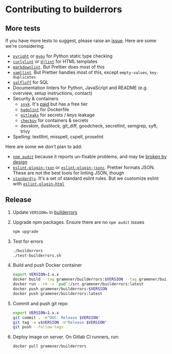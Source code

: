 # Contributing to builderrors

## More tests

If you have more tests to suggest, please raise an [issue](https://code.gramener.com/cto/builderrors/-/issues). Here are some we're considering:

- [`pyright`](https://github.com/microsoft/pyright) or
  [`mypy`](https://github.com/python/mypy) for Python static type checking
- [`curlylint`](https://github.com/thibaudcolas/curlylint) or
  [`djlint`](https://github.com/Riverside-Healthcare/djLint) for HTML templates
- [`markdownlint`](https://www.npmjs.com/package/markdownlint). But Prettier does most of this
- [`yamllint`](https://yamllint.readthedocs.io/). But Prettier handles most of this, except `empty-values`, `key-duplicates`
- [`sqlfluff`](https://github.com/sqlfluff/sqlfluff) for SQL
- Documentation linters for Python, JavaScript and README (e.g. overview, setup instructions, contact)
- Security & containers
  - [`snyk`](https://snyk.io/). It's [paid](https://snyk.io/plans/) but has a free tier
  - [`hadolint`](https://github.com/hadolint/hadolint) for Dockerfile
  - [`gitleaks`](https://github.com/zricethezav/gitleaks) for secrets / keys leakage
  - [`checkov`](https://github.com/bridgecrewio/checkov) for containers & secrets
  - devskim, dustilock, git_diff, goodcheck, secretlint, semgrep, syft, trivy
- Spelling: textllint, misspell, cspell, proselint

Here are some we don't plan to add:

- [`npm audit`](https://docs.npmjs.com/cli/v8/commands/npm-audit) because it reports un-fixable problems,
  and may be [broken by design](https://overreacted.io/npm-audit-broken-by-design/)
- [`eslint-plugin-json`](https://www.npmjs.com/package/eslint-plugin-json) or
  [`eslint-plugin-jsonc`](https://www.npmjs.com/package/eslint-plugin-jsonc). Prettier formats JSON.
  These are not the best tools for linting JSON, though
- [`standardjs`](https://standardjs.com/). It's a set of standard eslint rules. But we customize
  eslint with [`eslint-plugin-html`](https://github.com/BenoitZugmeyer/eslint-plugin-html)

## Release

1. Update `VERSION=` in [builderrors](builderrors)

2. Upgrade npm packages. Ensure there are no `npm audit` issues

   ```bash
   npm upgrade
   ```

3. Test for errors

   ```bash
   ./builderrors
   ./test-builderrors.sh
   ```

4. Build and push Docker container

   ```bash
   export VERSION=1.x.x
   docker build --tag gramener/builderrors:$VERSION --tag gramener/builderrors:latest .
   docker run --rm -v `pwd`:/src gramener/builderrors:latest
   docker push gramener/builderrors:$VERSION
   docker push gramener/builderrors:latest
   ```

5. Commit and push git repo

   ```bash
   export VERSION=1.x.x
   git commit . -m"DOC: Release $VERSION"
   git tag -a v$VERSION -m"Release $VERSION"
   git push --follow-tags
   ```

6. Deploy image on server. On Gitlab CI runners, run:

   ```bash
   docker pull gramener/builderrors
   ```

